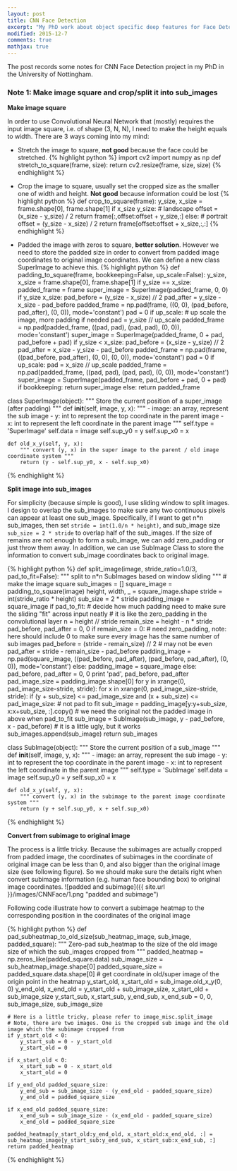 ```yaml
---
layout: post
title: CNN Face Detection
excerpt: "My PhD work about object specific deep features for Face Detection"
modified: 2015-12-7
comments: true
mathjax: true
---
```


The post records some notes for CNN Face Detection project in my PhD in the University of Nottingham.


### Note 1: Make image square and crop/split it into sub_images
**Make image square**

In order to use Convolutional Neural Network that (mostly) requires the input image square, i.e. of shape (3, N, N), I need to make the height equals to width. There are 3 ways coming into my mind:

- Stretch the image to square, **not good** because the face could be stretched. 
{% highlight python %}
import cv2
import numpy as np
def stretch_to_square(frame, size):
    return cv2.resize(frame, size, size)
{% endhighlight %}

- Crop the image to square, usually set the cropped size as the smaller one of width and height. **Not good** because information could be lost
{% highlight python %}
def crop_to_square(frame):
    y_size, x_size = frame.shape[0], frame.shape[1]
    if x_size y_size:
        # landscape
        offset = (x_size - y_size) / 2
        return frame[:,offset:offset + y_size,:]
    else:
        # portrait
        offset = (y_size - x_size) / 2
        return frame[offset:offset + x_size,:,:]
{% endhighlight %}

- Padded the image with zeros to square, **better solution**. However we need to store the padded size in order to convert from padded image coordinates to original image coordinates. We can define a new class SuperImage to achieve this.
{% highlight python %}
def padding_to_square(frame, bookkeeping=False, up_scale=False):
    y_size, x_size = frame.shape[0], frame.shape[1]
    if y_size == x_size:
        padded_frame = frame
        super_image = SuperImage(padded_frame, 0, 0)
    if y_size x_size:
        pad_before = (y_size - x_size) // 2
        pad_after = y_size - x_size - pad_before
        padded_frame = np.pad(frame, ((0, 0), (pad_before, pad_after), (0, 0)), mode='constant')
        pad = 0
        if up_scale:  # up scale the image, more padding if needed
            pad = y_size // up_scale
            padded_frame = np.pad(padded_frame, ((pad, pad), (pad, pad), (0, 0)), mode='constant')
        super_image = SuperImage(padded_frame, 0 + pad, pad_before + pad)
    if y_size < x_size:
        pad_before = (x_size - y_size) // 2
        pad_after = x_size - y_size - pad_before
        padded_frame = np.pad(frame, ((pad_before, pad_after), (0, 0), (0, 0)), mode='constant')
        pad = 0
        if up_scale:
            pad = x_size // up_scale
            padded_frame = np.pad(padded_frame, ((pad, pad), (pad, pad), (0, 0)), mode='constant')
        super_image = SuperImage(padded_frame, pad_before + pad, 0 + pad)
    if bookkeeping:
        return super_image
    else:
        return padded_frame

class SuperImage(object):
    """ Store the current position of a super_image (after padding) """
    def __init__(self, image, y, x):
        """
        - image: an array, represent the sub image
        - y: int to represent the top coordinate in the parent image
        - x: int to represent the left coordinate in the parent image
        """
        self.type = 'SuperImage'
        self.data = image
        self.sup_y0 = y
        self.sup_x0 = x

    def old_x_y(self, y, x):
        """ convert (y, x) in the super image to the parent / old image coordinate system """
        return (y - self.sup_y0, x - self.sup_x0)

{% endhighlight %}

**Split image into sub_images**

For simplicity (because simple is good), I use sliding window to split images. I design to overlap the sub_images to make sure any two continuous pixels can appear at least one sub_image. Specifically, if I want to get n*n sub_images, then set `stride = int(1.0/n * height)`, and sub_image size `sub_size = 2 * stride` to overlap half of the sub_images. If the size of remains are not enough to form a sub_image, we can add zero_padding or just throw them away.
In addition, we can use SubImage Class to store the information to convert sub_image coordinates back to original image.

{% highlight python %}
def split_image(image, stride_ratio=1.0/3, pad_to_fit=False):
    """ split to n*n SubImages based on window sliding """
    # make the image square
    sub_images = []
    square_image = padding_to_square(image)
    height, width, _ = square_image.shape
    stride = int(stride_ratio * height)
    sub_size = 2 * stride
    padding_image = square_image
    if pad_to_fit:
        # decide how much padding need to make sure the sliding "fit" across input neatly
        # it is like the zero_padding in the convolutional layer
        n = height // stride
        remain_size = height - n * stride
        pad_before, pad_after = 0, 0
        if remain_size = 0: # need zero_padding, note: here should include 0 to make sure every image has the same number of sub images
            pad_before = (stride - remain_size) // 2  # may not be even
            pad_after = stride - remain_size - pad_before
            padding_image = np.pad(square_image, ((pad_before, pad_after), (pad_before, pad_after), (0, 0)), mode='constant')
        else:
            padding_image = square_image
    else:
        pad_before, pad_after = 0, 0
    print 'pad', pad_before, pad_after
    pad_image_size = padding_image.shape[0]
    for y in xrange(0, pad_image_size-stride, stride): 
        for x in xrange(0, pad_image_size-stride, stride):
            if (y + sub_size) <= pad_image_size and (x + sub_size) <= pad_image_size:  # not pad to fit 
                sub_image = padding_image[y:y+sub_size, x:x+sub_size, :].copy()
                # we need the original not the padded image in above when pad_to_fit
                sub_image = SubImage(sub_image, y - pad_before, x - pad_before)  # it is a little ugly, but it works
                sub_images.append(sub_image)
    return sub_images

class SubImage(object):
    """ Store the current position of a sub_image """
    def __init__(self, image, y, x):
        """
        - image: an array, represent the sub image
        - y: int to represent the top coordinate in the parent image
        - x: int to represent the left coordinate in the parent image
        """
        self.type = 'SubImage'
        self.data = image
        self.sup_y0 = y
        self.sup_x0 = x

    def old_x_y(self, y, x):
        """ convert (y, x) in the subimage to the parent image coordinate system """
        return (y + self.sup_y0, x + self.sup_x0)

{% endhighlight %}

**Convert from subimage to original image**

The process is a little tricky. Because the subimages are actually cropped from padded image, the coordinates of subimages in the coordinate of original image can be less than 0, and also bigger than the original image size (see following figure). So we should make sure the details right when convert subimage information (e.g. human face bounding box) to original image coordinates.
![padded and subimage]({{ site.url }}/images/CNNFace/1.png "padded and subimage")

Following code illustrate how to convert a subimage heatmap to the corresponding position in the coordinates of the original image

{% highlight python %}
def pad_subheatmap_to_old_size(sub_heatmap_image, sub_image, padded_square):
    """ Zero-pad sub_heatmap to the size of the old image size of which the sub_images cropped from """
    padded_heatmap = np.zeros_like(padded_square.data)
    sub_image_size = sub_heatmap_image.shape[0]
    padded_square_size = padded_square.data.shape[0]
    # get coordinate in old/super image of the origin point in the heatmap 
    y_start_old, x_start_old = sub_image.old_x_y(0, 0)
    y_end_old, x_end_old = y_start_old + sub_image_size, x_start_old + sub_image_size
    y_start_sub, x_start_sub, y_end_sub, x_end_sub = 0, 0, sub_image_size, sub_image_size

    # Here is a little tricky, please refer to image_misc.split_image
    # Note, there are two images. One is the cropped sub image and the old image which the subimage cropped from
    if y_start_old < 0:
        y_start_sub = 0 - y_start_old
        y_start_old = 0

    if x_start_old < 0:
        x_start_sub = 0 - x_start_old
        x_start_old = 0

    if y_end_old padded_square_size:
        y_end_sub = sub_image_size - (y_end_old - padded_square_size)
        y_end_old = padded_square_size

    if x_end_old padded_square_size:
        x_end_sub = sub_image_size - (x_end_old - padded_square_size)
        x_end_old = padded_square_size

    padded_heatmap[y_start_old:y_end_old, x_start_old:x_end_old, :] = sub_heatmap_image[y_start_sub:y_end_sub, x_start_sub:x_end_sub, :]
    return padded_heatmap
{% endhighlight %}


